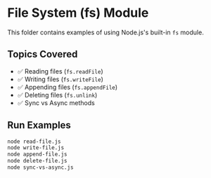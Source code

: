 # File System (fs) Module

This folder contains examples of using Node.js's built-in `fs` module.

## Topics Covered

- ✅ Reading files (`fs.readFile`)
- ✅ Writing files (`fs.writeFile`)
- ✅ Appending files (`fs.appendFile`)
- ✅ Deleting files (`fs.unlink`)
- ✅ Sync vs Async methods

## Run Examples

```bash
node read-file.js
node write-file.js
node append-file.js
node delete-file.js
node sync-vs-async.js

